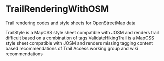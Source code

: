# TrailRenderingWithOSM
Trail rendering codes and style sheets for OpenStreetMap data

TrailStyle is a MapCSS style sheet compatible with JOSM and renders trail difficult based on a combination of tags
ValidateHikingTrail is a MapCSS style sheet compatible with JOSM and renders missing tagging content based recommendations of Trail Access working group and wiki recommendations
